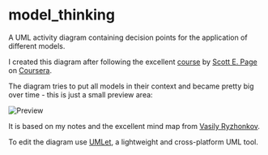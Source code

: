 model_thinking
==============

A UML activity diagram containing decision points for the application of different models.

I created this diagram after following the excellent [course](https://class.coursera.org/modelthinking-005) by [Scott E. Page](http://vserver1.cscs.lsa.umich.edu/~spage/) on [Coursera](http://http://coursera.org/).

The diagram tries to put all models in their context and became pretty big over time - this is just a small preview area:

![Preview](https://raw2.github.com/janpetzold/model_thinking/master/diagram_preview.png)

It is based on my notes and the excellent mind map from [Vasily Ryzhonkov](http://slideshare.net/VRyzhonkov/ryzhonkov-vasily-model-thinking-mind-maps-02042012).

To edit the diagram use [UMLet](http://www.umlet.com/), a lightweight and cross-platform UML tool.